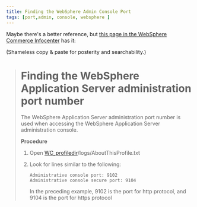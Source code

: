 ```yaml
---
title: Finding the WebSphere Admin Console Port
tags: [port,admin, console, websphere ]
---
```

Maybe there's a better reference, but
[this page in the WebSphere Commerce Infocenter](http://pic.dhe.ibm.com/infocenter/wchelp/v7r0m0/topic/com.ibm.commerce.install.doc/tasks/tigfindwasport.htm)
has it:

(Shameless copy & paste for posterity and searchability.)

> # Finding the WebSphere Application Server administration port number
> 
> The WebSphere Application Server administration port number is used
> when accessing the WebSphere Application Server administration
> console.
> 
> <div id="vcc_sp_div_37" class="tasklabel" tabindex="7">
> 
> **Procedure**
> 
> </div>
> 
> 1.  <span id="vcc_sp_li_40"><span id="vcc_sp_span_41" class="ph cmd" tabindex="11">Open
>     [WC\_profiledir](http://pic.dhe.ibm.com/infocenter/wchelp/v7r0m0/topic/com.ibm.commerce.base.doc/misc/mabhelp.htm#mabhelp__WC_profiledir)/logs/AboutThisProfile.txt</span></span>
> 
> 2.  <span id="vcc_sp_li_44"><span id="vcc_sp_span_45" class="ph cmd" tabindex="14">Look
>     for lines similar to the following:</span></span>
>     
>     ``` pre codeblock
>     Administrative console port: 9102
>     Administrative console secure port: 9104
>     ```
>     
>     In the preceding example, 9102 is the port for http protocol, and
>     9104 is the port for https protocol
